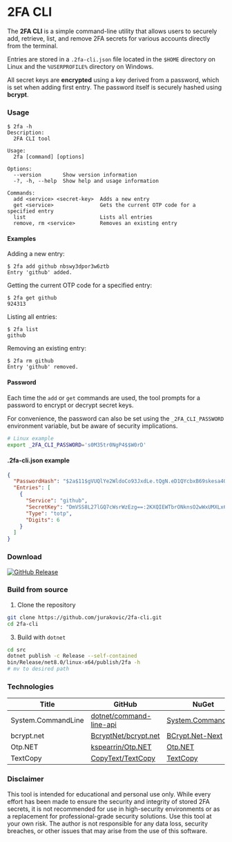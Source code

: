 
# 2FA CLI

The **2FA CLI** is a simple command-line utility that allows users to securely add, retrieve, list, and remove 2FA secrets for various accounts directly from the terminal.

Entries are stored in a `.2fa-cli.json` file located in the `$HOME` directory on Linux and the `%USERPROFILE%` directory on Windows.

All secret keys are **encrypted** using a key derived from a password, which is set when adding first entry. The password itself is securely hashed using **bcrypt**.

### Usage

```text
$ 2fa -h
Description:
  2FA CLI tool

Usage:
  2fa [command] [options]

Options:
  --version       Show version information
  -?, -h, --help  Show help and usage information

Commands:
  add <service> <secret-key>  Adds a new entry
  get <service>               Gets the current OTP code for a specified entry
  list                        Lists all entries
  remove, rm <service>        Removes an existing entry
```

#### Examples

Adding a new entry:

```
$ 2fa add github nbswy3dpor3w6ztb
Entry 'github' added.
```

Getting the current OTP code for a specified entry:

```
$ 2fa get github
924313
```

Listing all entries:

```
$ 2fa list
github
```

Removing an existing entry:

```
$ 2fa rm github
Entry 'github' removed.
```

#### Password

Each time the `add` or `get` commands are used, the tool prompts for a password to encrypt or decrypt secret keys.

For convenience, the password can also be set using the `_2FA_CLI_PASSWORD` environment variable, but be aware of security implications.

```bash
# Linux example
export _2FA_CLI_PASSWORD='s0M35tr0NgP4$$W0rD'
```

#### .2fa-cli.json example

```json
{
  "PasswordHash": "$2a$11$gVUQlYe2WldoCo93JxdLe.tQgN.eD1QYcbxB69skesa4QYZjEmEJK",
  "Entries": [
    {
      "Service": "github",
      "SecretKey": "DmVSS8L27lGQ7cWsrWzEzg==:2KXQIEWTbrONknsO2wWxUMXLx6MMY41sx2FAkiIJhR8=",
      "Type": "totp",
      "Digits": 6
    }
  ]
}
```

### Download

[![GitHub Release](https://img.shields.io/github/v/release/jurakovic/2fa-cli)](https://github.com/jurakovic/2fa-cli/releases/latest)

### Build from source

1. Clone the repository

```bash
git clone https://github.com/jurakovic/2fa-cli.git
cd 2fa-cli
```

3. Build with `dotnet`

```bash
cd src
dotnet publish -c Release --self-contained
bin/Release/net8.0/linux-x64/publish/2fa -h
# mv to desired path
```

### Technologies

| Title | GitHub | NuGet |
|--|--|--|
| System.CommandLine | [dotnet/command-line-api](https://github.com/dotnet/command-line-api) | [System.CommandLine](https://www.nuget.org/packages/System.CommandLine) |
| bcrypt.net | [BcryptNet/bcrypt.net](https://github.com/BcryptNet/bcrypt.net) | [BCrypt.Net-Next](https://www.nuget.org/packages/BCrypt.Net-Next) |
| Otp.NET | [kspearrin/Otp.NET](https://github.com/kspearrin/Otp.NET) | [Otp.NET](https://www.nuget.org/packages/Otp.NET) |
| TextCopy | [CopyText/TextCopy](https://github.com/CopyText/TextCopy) | [TextCopy](https://www.nuget.org/packages/TextCopy) |

### Disclaimer

This tool is intended for educational and personal use only. While every effort has been made to ensure the security and integrity of stored 2FA secrets, it is not recommended for use in high-security environments or as a replacement for professional-grade security solutions. Use this tool at your own risk. The author is not responsible for any data loss, security breaches, or other issues that may arise from the use of this software.
